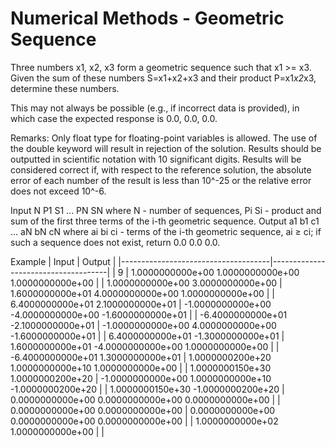 # Numerical Methods - Geometric Sequence
Three numbers x1, x2, x3 form a geometric sequence such that x1 >= x3. Given the sum of these numbers S=x1+x2+x3 and their product P=x1*x2*x3, determine these numbers.

This may not always be possible (e.g., if incorrect data is provided), in which case the expected response is 0.0, 0.0, 0.0.

Remarks:
Only float type for floating-point variables is allowed. The use of the double keyword will result in rejection of the solution.
Results should be outputted in scientific notation with 10 significant digits.
Results will be considered correct if, with respect to the reference solution, the absolute error of each number of the result is less than 10^-25 or the relative error does not exceed 10^-6.

Input
N
P1 S1
...
PN SN
where
N - number of sequences,
Pi Si - product and sum of the first three terms of the i-th geometric sequence.
Output
a1 b1 c1
...
aN bN cN
where
ai bi ci - terms of the i-th geometric sequence, ai ≥ ci; if such a sequence does not exist, return 0.0 0.0 0.0.

Example
| Input                               | Output                              |
|-------------------------------------|-------------------------------------|
| 9                                   | 1.0000000000e+00 1.0000000000e+00 1.0000000000e+00 |
| 1.0000000000e+00 3.0000000000e+00   | 1.6000000000e+01 4.0000000000e+00 1.0000000000e+00 |
| 6.4000000000e+01 2.1000000000e+01   | -1.0000000000e+00 -4.0000000000e+00 -1.6000000000e+01 |
| -6.4000000000e+01 -2.1000000000e+01 | -1.0000000000e+00 4.0000000000e+00 -1.6000000000e+01 |
| 6.4000000000e+01 -1.3000000000e+01  | 1.6000000000e+01 -4.0000000000e+00 1.0000000000e+00 |
| -6.4000000000e+01 1.3000000000e+01  | 1.0000000200e+20 1.0000000000e+10 1.0000000000e+00 |
| 1.0000000150e+30 1.0000000200e+20  | -1.0000000000e+00 1.0000000000e+10 -1.0000000200e+20 |
| 1.0000000150e+30 -1.0000000200e+20 | 0.0000000000e+00 0.0000000000e+00 0.0000000000e+00 |
| 0.0000000000e+00 0.0000000000e+00   | 0.0000000000e+00 0.0000000000e+00 0.0000000000e+00 |
| 1.0000000000e+02 1.0000000000e+00   |                                     |

